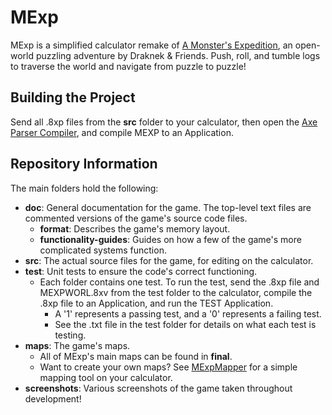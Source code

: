 # MExp
MExp is a simplified calculator remake of [A Monster's Expedition](https://www.monsterexpedition.com/), an open-world puzzling adventure by Draknek & Friends. Push, roll, and tumble logs to traverse the world and navigate from puzzle to puzzle!

## Building the Project
Send all .8xp files from the **src** folder to your calculator, then open the [Axe Parser Compiler](https://www.ticalc.org/archives/files/fileinfo/456/45659.html), and compile MEXP to an Application.

## Repository Information
The main folders hold the following:
- **doc**: General documentation for the game. The top-level text files are commented versions of the game's source code files.
    - **format**: Describes the game's memory layout.
    - **functionality-guides**: Guides on how a few of the game's more complicated systems function.
- **src**: The actual source files for the game, for editing on the calculator.
- **test**: Unit tests to ensure the code's correct functioning.
    - Each folder contains one test. To run the test, send the .8xp file and MEXPWORL.8xv from the test folder to the calculator, compile the .8xp file to an Application, and run the TEST Application.
        - A '1' represents a passing test, and a '0' represents a failing test.
        - See the .txt file in the test folder for details on what each test is testing.
- **maps**: The game's maps.
    - All of MExp's main maps can be found in **final**.
    - Want to create your own maps? See [MExpMapper](https://github.com/JosCla/MExpMapper) for a simple mapping tool on your calculator.
- **screenshots**: Various screenshots of the game taken throughout development!
